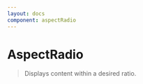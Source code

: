 ```yaml
---
layout: docs
component: aspectRadio
---
```


# AspectRadio

> Displays content within a desired ratio.

<Preview name="aspectRadio" />
